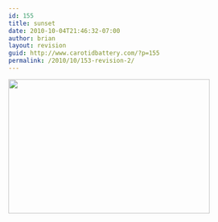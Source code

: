 ```yaml
---
id: 155
title: sunset
date: 2010-10-04T21:46:32-07:00
author: brian
layout: revision
guid: http://www.carotidbattery.com/?p=155
permalink: /2010/10/153-revision-2/
---
```

<img class="alignnone" title="armstrong sunset" src="https://i0.wp.com/lh5.ggpht.com/_gNb0_qqamzE/TKqrYVdpFfI/AAAAAAAAIBU/6LSO5i2y_O4/s400/IMG_1438.JPG?resize=400%2C267" alt="" width="400" height="267" data-recalc-dims="1" />